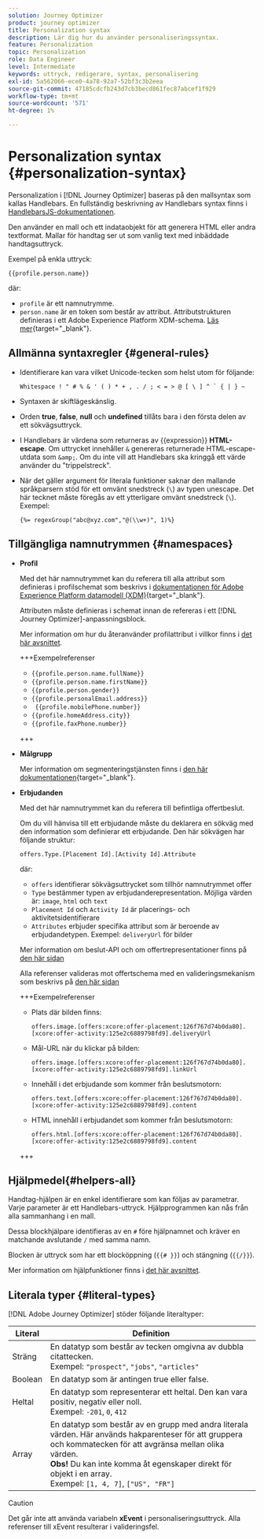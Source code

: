 ```yaml
---
solution: Journey Optimizer
product: journey optimizer
title: Personalization syntax
description: Lär dig hur du använder personaliseringssyntax.
feature: Personalization
topic: Personalization
role: Data Engineer
level: Intermediate
keywords: uttryck, redigerare, syntax, personalisering
exl-id: 5a562066-ece0-4a78-92a7-52bf3c3b2eea
source-git-commit: 47185cdcfb243d7cb3becd861fec87abcef1f929
workflow-type: tm+mt
source-wordcount: '571'
ht-degree: 1%

---
```


# Personalization syntax {#personalization-syntax}

Personalization i [!DNL Journey Optimizer] baseras på den mallsyntax som kallas Handlebars. En fullständig beskrivning av Handlebars syntax finns i [HandlebarsJS-dokumentationen](https://handlebarsjs.com/).

Den använder en mall och ett indataobjekt för att generera HTML eller andra textformat. Mallar för handtag ser ut som vanlig text med inbäddade handtagsuttryck.

Exempel på enkla uttryck:

`{{profile.person.name}}`

där:

* `profile` är ett namnutrymme.
* `person.name` är en token som består av attribut. Attributstrukturen definieras i ett Adobe Experience Platform XDM-schema. [Läs mer](https://experienceleague.adobe.com/docs/experience-platform/xdm/home.html?lang=sv){target="_blank"}.

## Allmänna syntaxregler {#general-rules}

* Identifierare kan vara vilket Unicode-tecken som helst utom för följande:

  ```
  Whitespace ! " # % & ' ( ) * + , . / ; < = > @ [ \ ] ^ ` { | } ~
  ```

* Syntaxen är skiftlägeskänslig.

* Orden **true**, **false**, **null** och **undefined** tillåts bara i den första delen av ett sökvägsuttryck.

* I Handlebars är värdena som returneras av {{expression}} **HTML-escape**. Om uttrycket innehåller `&` genereras returnerade HTML-escape-utdata som `&amp;`. Om du inte vill att Handlebars ska kringgå ett värde använder du &quot;trippelstreck&quot;.

* När det gäller argument för literala funktioner saknar den mallande språkparsern stöd för ett omvänt snedstreck (`\`) av typen unescape. Det här tecknet måste föregås av ett ytterligare omvänt snedstreck (`\`). Exempel:

  `{%= regexGroup("abc@xyz.com","@(\\w+)", 1)%}`

## Tillgängliga namnutrymmen {#namespaces}

* **Profil**

  Med det här namnutrymmet kan du referera till alla attribut som definieras i profilschemat som beskrivs i [dokumentationen för Adobe Experience Platform datamodell (XDM)](https://experienceleague.adobe.com/docs/experience-platform/xdm/home.html?lang=sv){target="_blank"}.

  Attributen måste definieras i schemat innan de refereras i ett [!DNL Journey Optimizer]-anpassningsblock.

  Mer information om hur du återanvänder profilattribut i villkor finns i [det här avsnittet](functions/helpers.md#if-function).

  +++Exempelreferenser

   * `{{profile.person.name.fullName}}`
   * `{{profile.person.name.firstName}}`
   * `{{profile.person.gender}}`
   * `{{profile.personalEmail.address}}`
   * ` {{profile.mobilePhone.number}}`
   * `{{profile.homeAddress.city}}`
   * `{{profile.faxPhone.number}}`

  +++

* **Målgrupp**

  Mer information om segmenteringstjänsten finns i [den här dokumentationen](https://experienceleague.adobe.com/docs/experience-platform/segmentation/home.html?lang=sv-SE){target="_blank"}.

* **Erbjudanden**

  Med det här namnutrymmet kan du referera till befintliga offertbeslut.

  Om du vill hänvisa till ett erbjudande måste du deklarera en sökväg med den information som definierar ett erbjudande. Den här sökvägen har följande struktur:

  `offers.Type.[Placement Id].[Activity Id].Attribute`

  där:

   * `offers` identifierar sökvägsuttrycket som tillhör namnutrymmet offer
   * `Type` bestämmer typen av erbjudanderepresentation. Möjliga värden är: `image`, `html` och `text`
   * `Placement Id` och `Activity Id` är placerings- och aktivitetsidentifierare
   * `Attributes` erbjuder specifika attribut som är beroende av erbjudandetypen. Exempel: `deliveryUrl` för bilder

  Mer information om beslut-API och om offertrepresentationer finns på [den här sidan](../offers/api-reference/offer-delivery-api/decisioning-api.md)

  Alla referenser valideras mot offertschema med en valideringsmekanism som beskrivs på [den här sidan](../personalization/personalization-build-expressions.md)

  +++Exempelreferenser

   * Plats där bilden finns:

     `offers.image.[offers:xcore:offer-placement:126f767d74b0da80].[xcore:offer-activity:125e2c6889798fd9].deliveryUrl`

   * Mål-URL när du klickar på bilden:

     `offers.image.[offers:xcore:offer-placement:126f767d74b0da80].[xcore:offer-activity:125e2c6889798fd9].linkUrl`

   * Innehåll i det erbjudande som kommer från beslutsmotorn:

     `offers.text.[offers:xcore:offer-placement:126f767d74b0da80].[xcore:offer-activity:125e2c6889798fd9].content`

   * HTML innehåll i erbjudandet som kommer från beslutsmotorn:

     `offers.html.[offers:xcore:offer-placement:126f767d74b0da80].[xcore:offer-activity:125e2c6889798fd9].content`

  +++

## Hjälpmedel{#helpers-all}

Handtag-hjälpen är en enkel identifierare som kan följas av parametrar. Varje parameter är ett Handlebars-uttryck. Hjälpprogrammen kan nås från alla sammanhang i en mall.

Dessa blockhjälpare identifieras av en `#` före hjälpnamnet och kräver en matchande avslutande `/` med samma namn.

Blocken är uttryck som har ett blocköppning (`{{# }}`) och stängning (`{{/}}`).

Mer information om hjälpfunktioner finns i [det här avsnittet](functions/helpers.md).

## Literala typer {#literal-types}

[!DNL Adobe Journey Optimizer] stöder följande literaltyper:

| Literal | Definition |
| ------- | ---------- |
| Sträng | En datatyp som består av tecken omgivna av dubbla citattecken. <br>Exempel: `"prospect"`, `"jobs"`, `"articles"` |
| Boolean | En datatyp som är antingen true eller false. |
| Heltal | En datatyp som representerar ett heltal. Den kan vara positiv, negativ eller noll. <br>Exempel: `-201`, `0`, `412` |
| Array | En datatyp som består av en grupp med andra literala värden. Här används hakparenteser för att gruppera och kommatecken för att avgränsa mellan olika värden. <br> **Obs!** Du kan inte komma åt egenskaper direkt för objekt i en array. <br> Exempel: `[1, 4, 7]`, `["US", "FR"]` |

>[!CAUTION]
>
>Det går inte att använda variabeln **xEvent** i personaliseringsuttryck. Alla referenser till xEvent resulterar i valideringsfel.
